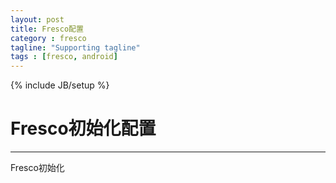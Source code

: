 ```yaml
---
layout: post
title: Fresco配置
category : fresco
tagline: "Supporting tagline"
tags : [fresco, android]
---
```

{% include JB/setup %}
# Fresco初始化配置
---
Fresco初始化
<!--break-->